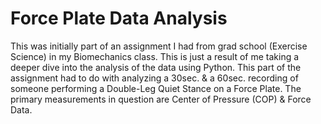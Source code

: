 # Force Plate Data Analysis
This was initially part of an assignment I had from grad school (Exercise Science) in my Biomechanics class. This is just a result of me taking a deeper dive into the analysis of the data using Python. This part of the assignment had to do with analyzing a 30sec. & a 60sec. recording of someone performing a Double-Leg Quiet Stance on a Force Plate. The primary measurements in question are Center of Pressure (COP) & Force Data.
